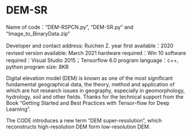 # DEM-SR
Name of code：“DEM-RSPCN.py”, “DEM-SR.py” and “Image_to_BinaryData.zip”

Developer and contact address: Ruichen Z.
year first available：2020
revised version available: March 2021
hardware required：Win 10
software required：Visual Studio 2015；Tensorflow 6.0
program language：c++, python 
program size: 8KB

Digital elevation model (DEM) is known as one of the most significant fundamental geographical data, 
the theory, method and application of which are hot research issues in geography, especially in 
geomorphology, hydrology, soil and other fields. Thanks for the technical support from the Book
“Getting Started and Best Practices with Tensor-flow for Deep Learning”.
 
The CODE introduces a new term “DEM super-resolution”, which reconstructs high-resolution DEM form low-resolution DEM.
 


